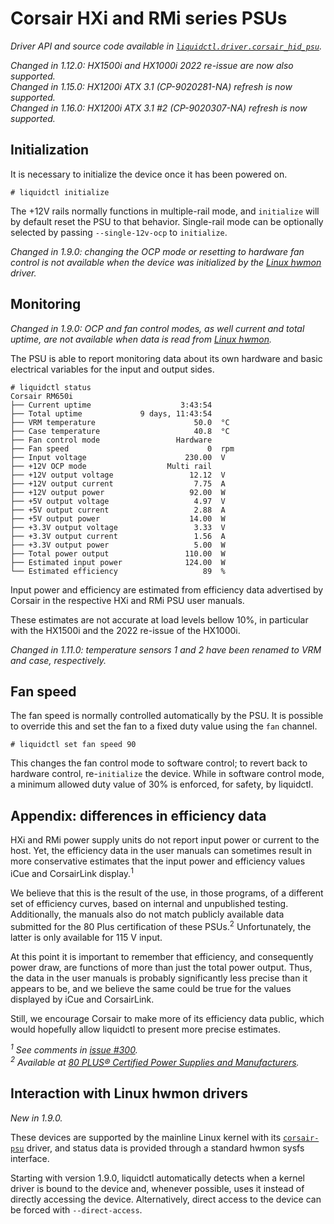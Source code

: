 # Corsair HXi and RMi series PSUs
_Driver API and source code available in [`liquidctl.driver.corsair_hid_psu`](../liquidctl/driver/corsair_hid_psu.py)._

_Changed in 1.12.0: HX1500i and HX1000i 2022 re-issue are now also supported._<br>
_Changed in 1.15.0: HX1200i ATX 3.1 (CP-9020281-NA) refresh is now supported._<br>
_Changed in 1.16.0: HX1200i ATX 3.1 #2 (CP-9020307-NA) refresh is now supported._<br>

## Initialization

It is necessary to initialize the device once it has been powered on.

```
# liquidctl initialize
```

The +12V rails normally functions in multiple-rail mode, and `initialize` will
by default reset the PSU to that behavior.  Single-rail mode can be optionally
selected by passing `--single-12v-ocp` to `initialize`.

_Changed in 1.9.0: changing the OCP mode or resetting to hardware fan control
is not available when the device was initialized by the [Linux hwmon] driver._<br>

## Monitoring

_Changed in 1.9.0: OCP and fan control modes, as well current and total uptime,
are not available when data is read from [Linux hwmon]._<br>

The PSU is able to report monitoring data about its own hardware and basic
electrical variables for the input and output sides.

```
# liquidctl status
Corsair RM650i
├── Current uptime                    3:43:54
├── Total uptime             9 days, 11:43:54
├── VRM temperature                      50.0  °C
├── Case temperature                     40.8  °C
├── Fan control mode                 Hardware
├── Fan speed                               0  rpm
├── Input voltage                      230.00  V
├── +12V OCP mode                  Multi rail
├── +12V output voltage                 12.12  V
├── +12V output current                  7.75  A
├── +12V output power                   92.00  W
├── +5V output voltage                   4.97  V
├── +5V output current                   2.88  A
├── +5V output power                    14.00  W
├── +3.3V output voltage                 3.33  V
├── +3.3V output current                 1.56  A
├── +3.3V output power                   5.00  W
├── Total power output                 110.00  W
├── Estimated input power              124.00  W
└── Estimated efficiency                   89  %
```

Input power and efficiency are estimated from efficiency data advertised by
Corsair in the respective HXi and RMi PSU user manuals.

These estimates are not accurate at load levels bellow 10%, in particular with
the HX1500i and the 2022 re-issue of the HX1000i.

_Changed in 1.11.0: temperature sensors 1 and 2 have been renamed to VRM and
case, respectively._<br>

## Fan speed

The fan speed is normally controlled automatically by the PSU.  It is possible to override this and set the fan to a fixed duty value using the `fan` channel.

```
# liquidctl set fan speed 90
```

This changes the fan control mode to software control; to revert back to hardware control,
re-`initialize` the device. While in software control mode, a minimum allowed duty value of 30% is
enforced, for safety, by liquidctl.

## Appendix: differences in efficiency data

HXi and RMi power supply units do not report input power or current to the
host.  Yet, the efficiency data in the user manuals can sometimes result in
more conservative estimates that the input power and efficiency values iCue and
CorsairLink display.<sup>1</sup>

We believe that this is the result of the use, in those programs, of a
different set of efficiency curves, based on internal and unpublished testing.
Additionally, the manuals also do not match publicly available data submitted
for the 80 Plus certification of these PSUs.<sup>2</sup> Unfortunately, the
latter is only available for 115 V input.

At this point it is important to remember that efficiency, and consequently
power draw, are functions of more than just the total power output.  Thus, the
data in the user manuals is probably significantly less precise than it appears
to be, and we believe the same could be true for the values displayed by iCue
and CorsairLink.

Still, we encourage Corsair to make more of its efficiency data public, which
would hopefully allow liquidctl to present more precise estimates.

_<sup>1</sup> See comments in [issue #300](https://github.com/liquidctl/liquidctl/issues/300)._<br>
_<sup>2</sup> Available at [80 PLUS® Certified Power Supplies and Manufacturers](https://www.clearesult.com/80plus/manufacturers/115V-Internal)._<br>


## Interaction with Linux hwmon drivers
[Linux hwmon]: #interaction-with-linux-hwmon-drivers

_New in 1.9.0._<br>

These devices are supported by the mainline Linux kernel with its
[`corsair-psu`] driver, and status data is provided through a standard hwmon
sysfs interface.

Starting with version 1.9.0, liquidctl automatically detects when a kernel
driver is bound to the device and, whenever possible, uses it instead of
directly accessing the device.  Alternatively, direct access to the device can
be forced with `--direct-access`.

[`corsair-psu`]: https://www.kernel.org/doc/html/latest/hwmon/corsair-psu.html
